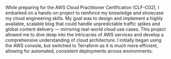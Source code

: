 While preparing for the AWS Cloud Practitioner Certification (CLF-C02), I embarked on a hands-on project to reinforce my knowledge and showcase my cloud engineering skills. My goal was to design and implement a highly available, scalable blog that could handle unpredictable traffic spikes and global content delivery — mirroring real-world cloud use cases. This project allowed me to dive deep into the intricacies of AWS services and develop a comprehensive understanding of cloud architecture.
I initially began using the AWS console, but switched to Terraform as it is much more efficient, allowing for automated, consistent deployments across environments.
